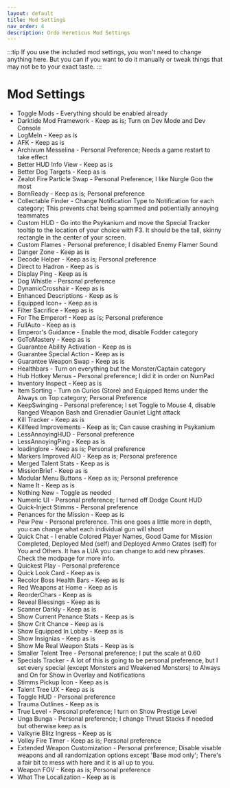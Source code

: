 ```yaml
---
layout: default
title: Mod Settings
nav_order: 4
description: Ordo Hereticus Mod Settings
---
```

:::tip 
If you use the included mod settings, you won't need to change anything here. But you can if you want to do it manually or tweak things that may not be to your exact taste.
:::


# Mod Settings

* Toggle Mods - Everything should be enabled already
* Darktide Mod Framework -  Keep as is; Turn on Dev Mode and Dev Console
* LogMeIn - Keep as is
* AFK - Keep as is
* Archivum Messelina - Personal Preference; Needs a game restart to take effect
* Better HUD Info View - Keep as is
* Better Dog Targets - Keep as is
* Zealot Fire Particle Swap - Personal Preference; I like Nurgle Goo the most
* BornReady - Keep as is; Personal preference
* Collectable Finder - Change Notification Type to Notification for each category; This prevents chat being spammed and potientially annoying teammates
* Custom HUD - Go into the Psykanium and move the Special Tracker tooltip to the location of your choice with F3. It should be the tall, skinny rectangle in the center of your screen.
* Custom Flames - Personal preference; I disabled Enemy Flamer Sound
* Danger Zone - Keep as is
* Decode Helper - Keep as is; Personal preference
* Direct to Hadron - Keep as is
* Display Ping - Keep as is
* Dog Whistle - Personal preference
* DynamicCrosshair - Keep as is
* Enhanced Descriptions - Keep as is
* Equipped Icon+ - Keep as is
* Filter Sacrifice - Keep as is
* For The Emperor! - Keep as is; Personal preference
* FullAuto - Keep as is
* Emperor's Guidance - Enable the mod, disable Fodder category
* GoToMastery - Keep as is
* Guarantee Ability Activation - Keep as is
* Guarantee Special Action - Keep as is
* Guarantee Weapon Swap - Keep as is
* Healthbars - Turn on everything but the Monster/Captain category
* Hub Hotkey Menus - Personal preference; I did it in order on NumPad
* Inventory Inspect - Keep as is
* Item Sorting - Turn on Curios (Store) and Equipped Items under the Always on Top category; Personal Preference
* KeepSwinging - Personal preference; I set Toggle to Mouse 4, disable Ranged Weapon Bash and Grenadier Gaunlet Light attack
* Kill Tracker - Keep as is
* Killfeed Improvements - Keep as is; Can cause crashing in Psykanium
* LessAnnoyingHUD - Personal preference
* LessAnnoyingPing - Keep as is
* loadinglore - Keep as is; Personal preference
* Markers Improved AIO - Keep as is; Personal preference
* Merged Talent Stats - Keep as is
* MissionBrief - Keep as is
* Modular Menu Buttons - Keep as is; Personal preference
* Name It - Keep as is
* Nothing New - Toggle as needed
* Numeric UI - Personal preference; I turned off Dodge Count HUD
* Quick-Inject Stimms - Personal preference
* Penances for the Mission - Keep as is
* Pew Pew - Personal preference. This one goes a little more in depth, you can change what each individual gun will shoot
* Quick Chat - I enable Colored Player Names, Good Game for Mission Completed, Deployed Med (self) and Deployed Ammo Crates (self) for You and Others. It has a LUA you can change to add new phrases. Check the modpage for more info. 
* Quickest Play - Personal preference
* Quick Look Card - Keep as is
* Recolor Boss Health Bars - Keep as is
* Red Weapons at Home - Keep as is
* ReorderChars - Keep as is
* Reveal Blessings - Keep as is
* Scanner Darkly - Keep as is
* Show Current Penance Stats - Keep as is
* Show Crit Chance - Keep as is
* Show Equipped In Lobby - Keep as is
* Show Insignias - Keep as is
* Show Me Real Weapon Stats - Keep as is
* Smaller Telent Tree - Personal preference; I put the scale at 0.60
* Specials Tracker - A lot of this is going to be personal preference, but I set every special (except Monsters and Weakened Monsters) to Always and On for Show in Overlay and Notifications
* Stimms Pickup Icon - Keep as is
* Talent Tree UX - Keep as is
* Toggle HUD - Personal preference
* Trauma Outlines - Keep as is
* True Level - Personal preference; I turn on Show Prestige Level
* Unga Bunga - Personal preference; I change Thrust Stacks if needed but otherwise keep as is
* Valkyrie Blitz Ingress - Keep as is
* Volley Fire Timer - Keep as is; Personal preference
* Extended Weapon Customization - Personal preference; Disable visable weapons and all randomization options except 'Base mod only'; There's a fair bit to mess with here and it is all up to you.
* Weapon FOV - Keep as is; Personal preference
* What The Localization - Keep as is
